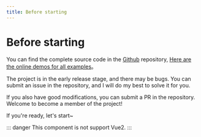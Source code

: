 ```yaml
---
title: Before starting
---
```


# Before starting

You can find the complete source code in the [Github](https://github.com/imengyu/vue-code-layout/tree/master/examples/views) repository, [Here are the online demos for all examples](https://docs.imengyu.top/vue-code-layout-demo/)。

The project is in the early release stage, and there may be bugs. You can submit an issue in the repository, and I will do my best to solve it for you.

If you also have good modifications, you can submit a PR in the repository. Welcome to become a member of the project!

If you're ready, let's start~

::: danger
This component is not support Vue2.
:::
